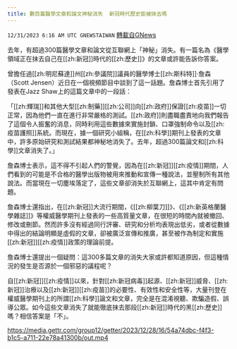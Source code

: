 ```yaml
---
title: 數百篇醫學文章和論文神秘消失  新冠時代歷史能被抹去嗎
---
```

`12/31/2023 6:16 AM UTC GNEWSTAIWAN` [轉載自GNews](https://gnews.org/articles/2169120)


去年，有超過300篇醫學文章和論文從互聯網上「神秘」消失。有一篇名為《醫學領域正在抹去自己在[[zh:新冠]]時代的[[zh:歷史]]》的文章或許能告訴你答案。
  

曾擔任過[[zh:明尼蘇達]]州[[zh:參議院]]議員的醫學博士[[zh:斯科特]]·詹森（Scott  Jensen）近日在一個視頻節目中談到了這一話題。詹森博士首先引用了發表在Jazz Shaw上的這篇文章中的一段話：

  

「[[zh:輝瑞]]和其他大型[[zh:制藥]][[zh:公司]]向[[zh:政府]]保證[[zh:疫苗]]一切正常，因為他們一直在進行非常嚴格的測試。[[zh:政府]]則盡職盡責地向我們報告了這個令人振奮的消息，同時利用這些數據來實施封鎖、口罩強制命令以及[[zh:疫苗護照]]系統。而現在，據一個研究小組稱，在[[zh:科學]]期刊上發表的文章中，許多原始研究和測試結果都神秘地消失了。去年，超過300篇論文和[[zh:科學]]文章消失了。」

  

詹森博士表示，這不得不引起人們的警覺，因為在[[zh:新冠]][[zh:疫情]]期間，人們看到的可能是不合格的醫學出版物被用來推動和宣傳一種說法，並壓制所有其他說法。而當現在一切塵埃落定了，這些文章卻消失於互聯網上，這其中肯定有問題。

  

詹森博士還指出，在[[zh:新冠]]大流行期間，《[[zh:柳葉刀]]》、《[[zh:新英格蘭醫學雜誌]]》等權威醫學期刊上發表的一些高質量文章，在很短的時間內就被撤回、修改或刪節。然而許多沒有經過同行評審、研究和分析均表現出低劣，或者從數據中得出的結論明顯是虛假的文章，卻被廣泛宣傳和推廣，甚至被作為制定和實施[[zh:新冠]][[zh:疫情]]政策的理論前提。

  

詹森博士還提出一個疑問：這300多篇文章的消失大家或許都知道原因，但這種情況的發生是否源於一個邪惡的議程呢？

  

自[[zh:新冠]][[zh:疫情]]以來，針對[[zh:新冠病毒]]起源、[[zh:新冠]]威脅、[[zh:新冠]]治療以及[[zh:新冠]][[zh:疫苗]]的必要性、有效性和安全性等，大量刊登在權威醫學期刊上的所謂[[zh:科學]]論文和文章，完全是在混淆視聽、欺騙造假、誤導公眾。如今這些文章消失了就能徹底抹去那段[[zh:新冠]]時代的黑[[zh:歷史]]嗎？相信答案是「不」。



https://media.gettr.com/group12/getter/2023/12/28/16/54a74dbc-f4f3-b1c5-a711-22e78a41300b/out.mp4



